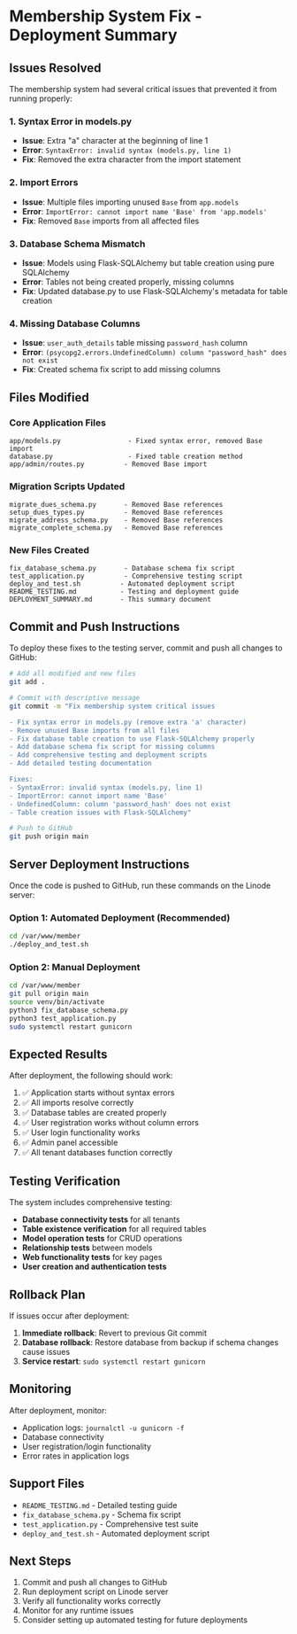 # Membership System Fix - Deployment Summary

## Issues Resolved

The membership system had several critical issues that prevented it from running properly:

### 1. Syntax Error in models.py
- **Issue**: Extra "a" character at the beginning of line 1
- **Error**: `SyntaxError: invalid syntax (models.py, line 1)`
- **Fix**: Removed the extra character from the import statement

### 2. Import Errors
- **Issue**: Multiple files importing unused `Base` from `app.models`
- **Error**: `ImportError: cannot import name 'Base' from 'app.models'`
- **Fix**: Removed `Base` imports from all affected files

### 3. Database Schema Mismatch
- **Issue**: Models using Flask-SQLAlchemy but table creation using pure SQLAlchemy
- **Error**: Tables not being created properly, missing columns
- **Fix**: Updated database.py to use Flask-SQLAlchemy's metadata for table creation

### 4. Missing Database Columns
- **Issue**: `user_auth_details` table missing `password_hash` column
- **Error**: `(psycopg2.errors.UndefinedColumn) column "password_hash" does not exist`
- **Fix**: Created schema fix script to add missing columns

## Files Modified

### Core Application Files
```
app/models.py                 - Fixed syntax error, removed Base import
database.py                   - Fixed table creation method
app/admin/routes.py          - Removed Base import
```

### Migration Scripts Updated
```
migrate_dues_schema.py       - Removed Base references
setup_dues_types.py          - Removed Base references
migrate_address_schema.py    - Removed Base references
migrate_complete_schema.py   - Removed Base references
```

### New Files Created
```
fix_database_schema.py       - Database schema fix script
test_application.py          - Comprehensive testing script
deploy_and_test.sh          - Automated deployment script
README_TESTING.md           - Testing and deployment guide
DEPLOYMENT_SUMMARY.md       - This summary document
```

## Commit and Push Instructions

To deploy these fixes to the testing server, commit and push all changes to GitHub:

```bash
# Add all modified and new files
git add .

# Commit with descriptive message
git commit -m "Fix membership system critical issues

- Fix syntax error in models.py (remove extra 'a' character)
- Remove unused Base imports from all files
- Fix database table creation to use Flask-SQLAlchemy properly
- Add database schema fix script for missing columns
- Add comprehensive testing and deployment scripts
- Add detailed testing documentation

Fixes:
- SyntaxError: invalid syntax (models.py, line 1)
- ImportError: cannot import name 'Base'
- UndefinedColumn: column 'password_hash' does not exist
- Table creation issues with Flask-SQLAlchemy"

# Push to GitHub
git push origin main
```

## Server Deployment Instructions

Once the code is pushed to GitHub, run these commands on the Linode server:

### Option 1: Automated Deployment (Recommended)
```bash
cd /var/www/member
./deploy_and_test.sh
```

### Option 2: Manual Deployment
```bash
cd /var/www/member
git pull origin main
source venv/bin/activate
python3 fix_database_schema.py
python3 test_application.py
sudo systemctl restart gunicorn
```

## Expected Results

After deployment, the following should work:

1. ✅ Application starts without syntax errors
2. ✅ All imports resolve correctly
3. ✅ Database tables are created properly
4. ✅ User registration works without column errors
5. ✅ User login functionality works
6. ✅ Admin panel accessible
7. ✅ All tenant databases function correctly

## Testing Verification

The system includes comprehensive testing:

- **Database connectivity tests** for all tenants
- **Table existence verification** for all required tables
- **Model operation tests** for CRUD operations
- **Relationship tests** between models
- **Web functionality tests** for key pages
- **User creation and authentication tests**

## Rollback Plan

If issues occur after deployment:

1. **Immediate rollback**: Revert to previous Git commit
2. **Database rollback**: Restore database from backup if schema changes cause issues
3. **Service restart**: `sudo systemctl restart gunicorn`

## Monitoring

After deployment, monitor:

- Application logs: `journalctl -u gunicorn -f`
- Database connectivity
- User registration/login functionality
- Error rates in application logs

## Support Files

- `README_TESTING.md` - Detailed testing guide
- `fix_database_schema.py` - Schema fix script
- `test_application.py` - Comprehensive test suite
- `deploy_and_test.sh` - Automated deployment script

## Next Steps

1. Commit and push all changes to GitHub
2. Run deployment script on Linode server
3. Verify all functionality works correctly
4. Monitor for any runtime issues
5. Consider setting up automated testing for future deployments

